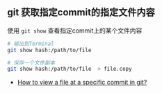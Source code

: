 ## git 获取指定commit的指定文件内容

使用 `git show` 查看指定commit上的某个文件内容

```bash
# 输出到Terminal
git show hash:/path/to/file

# 保存一个文件副本
git show hash:/path/to/file  > file.copy
```

- [How to view a file at a specific commit in git?](https://www.systutorials.com/how-to-view-a-file-at-a-specific-commit-in-git/)